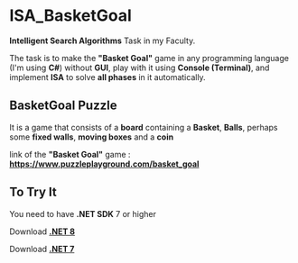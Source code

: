 # ISA_BasketGoal

**Intelligent Search Algorithms** Task in my Faculty.

The task is to make the **"Basket Goal"** game in any programming language (I'm using **C#**) without **GUI**, play with it using **Console (Terminal)**, and implement **ISA** to solve **all phases** in it automatically.

## BasketGoal Puzzle

It is a game that consists of a **board** containing a **Basket**, **Balls**, perhaps some **fixed walls**, **moving boxes** and a **coin** 

link of the **"Basket Goal"** game : **https://www.puzzleplayground.com/basket_goal**

## To Try It

You need to have **.NET SDK** 7 or higher 

Download <a target="_blank" align="center" href="https://dotnet.microsoft.com/en-us/download/dotnet/8.0">**.NET 8**</a>

Download <a target="_blank" align="center" href="https://dotnet.microsoft.com/en-us/download/dotnet/7.0">**.NET 7**</a>


